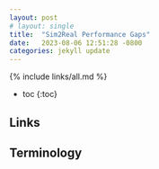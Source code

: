 ```yaml
---
layout: post
# layout: single
title:  "Sim2Real Performance Gaps"
date:   2023-08-06 12:51:28 -0800
categories: jekyll update
---
```


{% include links/all.md %}

* toc
{:toc}


## Links

## Terminology
